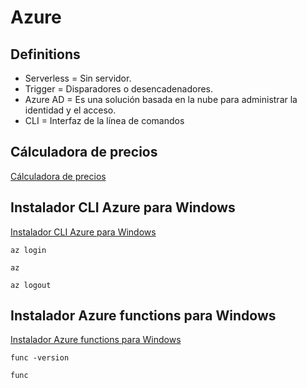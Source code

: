 # Azure

## Definitions

* Serverless = Sin servidor.
* Trigger = Disparadores o desencadenadores.
* Azure AD = Es una solución basada en la nube para administrar la identidad y el acceso.
* CLI = Interfaz de la línea de comandos

## Cálculadora de precios
[Cálculadora de precios](https://azure.microsoft.com/es-es/pricing/calculator)

## Instalador CLI Azure para Windows
[Instalador CLI Azure para Windows](https://learn.microsoft.com/en-us/cli/azure/install-azure-cli-windows?tabs=azure-cli)

```
az login
```
```
az
```
```
az logout
```

## Instalador Azure functions para Windows
[Instalador Azure functions para Windows](https://learn.microsoft.com/en-us/azure/azure-functions/functions-run-local?tabs=v4%2Cwindows%2Ccsharp%2Cportal%2Cbash)

```
func -version
```
```
func
```
